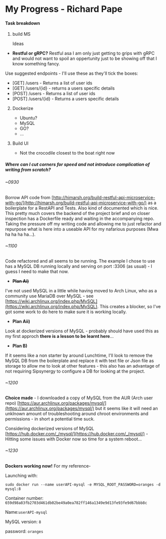 # My Progress - Richard Pape

#### Task breakdown

1. build MS

    Ideas
 - **Restful or gRPC?** Restful asa I am only just getting to grips with gRPC and would not want to spoil an oppertunity just to be showing off that I know something fancy.

 Use suggested endpoints - I'll use these as they'll tick the boxes:

 - [GET] /users - Returns a list of user ids
 - [GET] /users/{id} - returns a users specific details
 - [POST] /users - Returns a list of user ids
 - [POST] /users/{id} - Returns a users specific details

2. Dockerize

    - Ubuntu?
    - MySQL
    - GO?
    - ...

3. Build UI

    - Not the crocodile closest to the boat right now


##### Where can I cut corners for speed and not introduce complication of writing from scratch?

###### ~0930

Borrow API code from [http://himarsh.org/build-restful-api-microservice-with-go/](http://himarsh.org/build-restful-api-microservice-with-go/) as a boilerplate for a RestAPI and Tests. Also kind of documented which is nice. This pretty much covers the backend of the project brief and on closer inspection has a Dockerfile ready and waiting in the accompanying repo. Taking the pressure off my writing code and allowing me to just refactor and repurpose what is here into a useable API for my nafarious purposes (Mwa ha ha ha ha...).

###### ~1100

Code refactored and all seems to be running. The example I chose to use has a MySQL DB running locally and serving on port :3306 (as usual) - I guess I need to make that now.

- **~~Plan Ai)~~**

I've not used MySQL in a little while having moved to Arch Linux, who as a community use MariaDB over MySQL - see [https://wiki.archlinux.org/index.php/MySQL](https://wiki.archlinux.org/index.php/MySQL). This creates a blocker, so I've got some work to do here to make sure it is working locally.

- **Plan Aii)**

Look at dockerized versions of MySQL - probably should have used this as my first approch **there is a lesson to be learnt here**...

- **Plan B)**

If it seems like a non starter by around Lunchtime, I'll  look to remove the MySQL DB from the boilerplate and replace it with text file or Json file as storage to allow me to look at other features - this also has an advantage of not requiring Sipsynergy to configure a DB for looking at the project.

###### ~1200

**Choice made** - I downloaded a copy of MySQL from the AUR (Arch user repo) [https://aur.archlinux.org/packages/mysql/](https://aur.archlinux.org/packages/mysql/) but it seems like it will need an unklnown amount of troubleshooting around chroot environments and permissions - in short a potential time suck.

Considering dockerized versions of MySQL [https://hub.docker.com/_/mysql/](https://hub.docker.com/_/mysql/) - Hitting some issues with Docker now so time for a system reboot...
###### ~1230

**Dockers working now!**
For my reference-

Launching with:

`sudo docker run --name userAPI-mysql -e MYSQL_ROOT_PASSWORD=oranges -d mysql:8`

Container number: `659d98a83fb2703d461db02be49a0ea782ff146a1349e9d13fe93fe9d67bbb8c`

Name:`userAPI-mysql`

MySQL version: `8`

password: `oranges`
